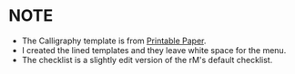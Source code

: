 # NOTE
- The Calligraphy template is from [Printable Paper](). 
- I created the lined templates and they leave white space for the menu. 
- The checklist is a slightly edit version of the rM's default checklist.
